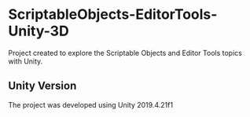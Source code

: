 # ScriptableObjects-EditorTools-Unity-3D
Project created to explore the Scriptable Objects and Editor Tools topics with Unity.

## Unity Version
The project was developed using Unity 2019.4.21f1